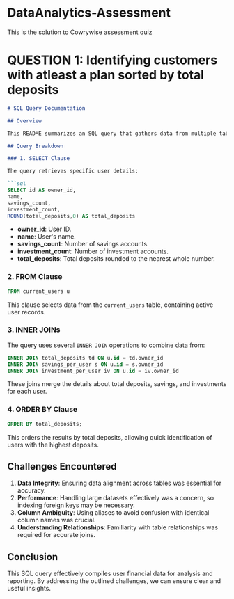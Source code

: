 # DataAnalytics-Assessment
This is the solution to Cowrywise assessment quiz
# QUESTION 1: Identifying customers with atleast a plan sorted by total deposits
```markdown
# SQL Query Documentation

## Overview

This README summarizes an SQL query that gathers data from multiple tables related to user statistics in a financial application. The aim is to compile details on current users, including their savings, investments, and total deposits.

## Query Breakdown

### 1. SELECT Clause

The query retrieves specific user details:

```sql
SELECT id AS owner_id, 
name,
savings_count,
investment_count,
ROUND(total_deposits,0) AS total_deposits
```

- **owner_id**: User ID.
- **name**: User's name.
- **savings_count**: Number of savings accounts.
- **investment_count**: Number of investment accounts.
- **total_deposits**: Total deposits rounded to the nearest whole number.

### 2. FROM Clause

```sql
FROM current_users u
```

This clause selects data from the `current_users` table, containing active user records.

### 3. INNER JOINs

The query uses several `INNER JOIN` operations to combine data from:

```sql
INNER JOIN total_deposits td ON u.id = td.owner_id
INNER JOIN savings_per_user s ON u.id = s.owner_id
INNER JOIN investment_per_user iv ON u.id = iv.owner_id
```

These joins merge the details about total deposits, savings, and investments for each user.

### 4. ORDER BY Clause

```sql
ORDER BY total_deposits;
```

This orders the results by total deposits, allowing quick identification of users with the highest deposits.

## Challenges Encountered

1. **Data Integrity**: Ensuring data alignment across tables was essential for accuracy.
2. **Performance**: Handling large datasets effectively was a concern, so indexing foreign keys may be necessary.
3. **Column Ambiguity**: Using aliases to avoid confusion with identical column names was crucial.
4. **Understanding Relationships**: Familiarity with table relationships was required for accurate joins.

## Conclusion

This SQL query effectively compiles user financial data for analysis and reporting. By addressing the outlined challenges, we can ensure clear and useful insights.
```
